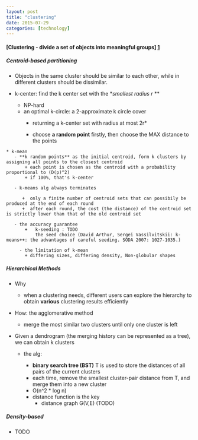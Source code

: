```yaml
---
layout: post
title: "clustering"
date: 2015-07-29
categories: [technology]
---
```

#### [Clustering - divide a set of objects into meaningful groups] [1]

##### Centroid-based partitioning
   * Objects in the same cluster should be similar to each other, while in different clusters should be dissimilar.
	  
   * k-center: find the k center set with the **smallest radius r* **
	  
	   - NP-hard
	   - an optimal k-circle: a 2-approximate k circle cover
		   + returning a k-center set with radius at most 2r*
		   
		   + choose **a random point** firstly, then choose the MAX distance to the points
	  
	  
	* k-mean
	   - **k random points** as the initial centroid, form k clusters by assigning all points to the closest centroid
		   + each point is chosen as the centroid with a probability proportional to (D(p)^2)
		   + if 100%, that's k-center
		 
	   - k-means alg always terminates
         
		  +  only a finite number of centroid sets that can possibily be produced at the end of each round
		  +  after each round, the cost (the distance) of the centroid set is strictly lower than that of the old centroid set
		   
	   - the accuracy guarantee
		   +   k-seeding : TODO
		       the seed choice (David Arthur, Sergei Vassilvitskii: k-means++: the advantages of careful seeding. SODA 2007: 1027-1035.)
		 
		 - the limitation of k-mean
		   + differing sizes, differing density, Non-globular shapes
	  	  
	  
##### Hierarchical Methods 
   * Why 
	  - when a clustering needs, different users can explore the hierarchy to obtain **various** clustering results efficiently
	  
   * How: the agglomerative method
       - merge the most similar two clusters until only one cluster is left
	  
   * Given a dendrogram (the merging history can be represented as a tree), we can obtain k clusters
	   - the alg:
	       + **binary search tree (BST)** T is used to store the distances of all pairs of the current clusters
	       + each time, remove the smallest cluster-pair distance from T, and merge them into a new cluster
		   + O(n^2 * log n)
		   
		 - distance function is the key
		   + distance graph G(V,E) (TODO)
		   

##### Density-based	
  * TODO
	   
		   
[1]: http://www.cse.cuhk.edu.hk/~taoyf/course/cmsc5724/spr15/cmsc5724.html "Data Mining and Knowledge Discovery"
[2]: http://www.cs.ubc.ca/research/flann/   "FLANN lib" 
	  
